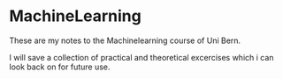 # MachineLearning
These are my notes to the Machinelearning course of Uni Bern. 

I will save a collection of practical and theoretical excercises which i can look back on for future use.
